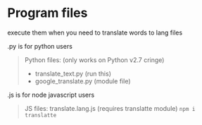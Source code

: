 # Program files

execute them when you need to translate words to lang files

.py is for python users
> Python files: (only works on Python v2.7 cringe)
> - translate_text.py (run this)
> - google_translate.py (module file)

.js is for node javascript users
> JS files: translate.lang.js (requires translatte module)
> ```npm i translatte```
